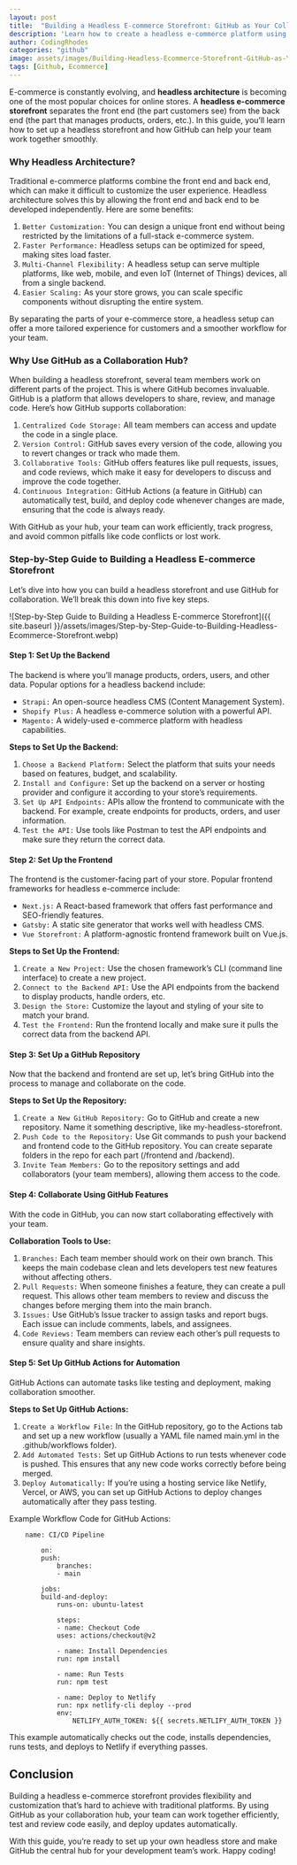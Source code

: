 ```yaml
---
layout: post
title:  "Building a Headless E-commerce Storefront: GitHub as Your Collaboration Hub"
description: 'Learn how to create a headless e-commerce platform using GitHub as a central collaboration hub for version control, team management, and seamless workflow integration.'
author: CodingRhodes
categories: "github"
image: assets/images/Building-Headless-Ecommerce-Storefront-GitHub-as-Your-Collaboration-Hub.webp
tags: [Github, Ecommerce]
---
```

E-commerce is constantly evolving, and **headless architecture** is becoming one of the most popular choices for online stores. A **headless e-commerce storefront** separates the front end (the part customers see) from the back end (the part that manages products, orders, etc.). In this guide, you’ll learn how to set up a headless storefront and how GitHub can help your team work together smoothly.

### Why Headless Architecture?

Traditional e-commerce platforms combine the front end and back end, which can make it difficult to customize the user experience. Headless architecture solves this by allowing the front end and back end to be developed independently. Here are some benefits:

1. `Better Customization:` You can design a unique front end without being restricted by the limitations of a full-stack e-commerce system.
2. `Faster Performance:` Headless setups can be optimized for speed, making sites load faster.
3. `Multi-Channel Flexibility:` A headless setup can serve multiple platforms, like web, mobile, and even IoT (Internet of Things) devices, all from a single backend.
4. `Easier Scaling:` As your store grows, you can scale specific components without disrupting the entire system.

By separating the parts of your e-commerce store, a headless setup can offer a more tailored experience for customers and a smoother workflow for your team.

 
<!-- Ads Homepage below top article -->
<ins class="adsbygoogle"
     style="display:block"
     data-ad-client="ca-pub-2784742237479601"
     data-ad-slot="3760872290"
     data-ad-format="auto"
     data-full-width-responsive="true"></ins>
<script>
     (adsbygoogle = window.adsbygoogle || []).push({});
</script>

### Why Use GitHub as a Collaboration Hub?

When building a headless storefront, several team members work on different parts of the project. This is where GitHub becomes invaluable. GitHub is a platform that allows developers to share, review, and manage code. Here’s how GitHub supports collaboration:

1. `Centralized Code Storage:` All team members can access and update the code in a single place.
2. `Version Control:` GitHub saves every version of the code, allowing you to revert changes or track who made them.
3. `Collaborative Tools:` GitHub offers features like pull requests, issues, and code reviews, which make it easy for developers to discuss and improve the code together.
4. `Continuous Integration:` GitHub Actions (a feature in GitHub) can automatically test, build, and deploy code whenever changes are made, ensuring that the code is always ready.

With GitHub as your hub, your team can work efficiently, track progress, and avoid common pitfalls like code conflicts or lost work.

### Step-by-Step Guide to Building a Headless E-commerce Storefront

Let’s dive into how you can build a headless storefront and use GitHub for collaboration. We’ll break this down into five key steps.

![Step-by-Step Guide to Building a Headless E-commerce Storefront]({{ site.baseurl }}/assets/images/Step-by-Step-Guide-to-Building-Headless-Ecommerce-Storefront.webp)

#### Step 1: Set Up the Backend

The backend is where you’ll manage products, orders, users, and other data. Popular options for a headless backend include:

+ `Strapi:` An open-source headless CMS (Content Management System).
+ `Shopify Plus:` A headless e-commerce solution with a powerful API.
+ `Magento:` A widely-used e-commerce platform with headless capabilities.

**Steps to Set Up the Backend:**

1. `Choose a Backend Platform:` Select the platform that suits your needs based on features, budget, and scalability.
2. `Install and Configure:` Set up the backend on a server or hosting provider and configure it according to your store’s requirements.
3. `Set Up API Endpoints:` APIs allow the frontend to communicate with the backend. For example, create endpoints for products, orders, and user information.
4. `Test the API:` Use tools like Postman to test the API endpoints and make sure they return the correct data.

#### Step 2: Set Up the Frontend

The frontend is the customer-facing part of your store. Popular frontend frameworks for headless e-commerce include:

+ `Next.js:` A React-based framework that offers fast performance and SEO-friendly features.
+ `Gatsby:` A static site generator that works well with headless CMS.
+ `Vue Storefront:` A platform-agnostic frontend framework built on Vue.js.

**Steps to Set Up the Frontend:**

1. `Create a New Project:` Use the chosen framework’s CLI (command line interface) to create a new project.
2. `Connect to the Backend API:` Use the API endpoints from the backend to display products, handle orders, etc.
3. `Design the Store:` Customize the layout and styling of your site to match your brand.
4. `Test the Frontend:` Run the frontend locally and make sure it pulls the correct data from the backend API.

#### Step 3: Set Up a GitHub Repository

Now that the backend and frontend are set up, let’s bring GitHub into the process to manage and collaborate on the code.

 
<!-- Ads Homepage below top article -->
<ins class="adsbygoogle"
     style="display:block"
     data-ad-client="ca-pub-2784742237479601"
     data-ad-slot="3760872290"
     data-ad-format="auto"
     data-full-width-responsive="true"></ins>
<script>
     (adsbygoogle = window.adsbygoogle || []).push({});
</script>

**Steps to Set Up the Repository:**

1. `Create a New GitHub Repository:` Go to GitHub and create a new repository. Name it something descriptive, like my-headless-storefront.
2. `Push Code to the Repository:` Use Git commands to push your backend and frontend code to the GitHub repository. You can create separate folders in the repo for each part (/frontend and /backend).
3. `Invite Team Members:` Go to the repository settings and add collaborators (your team members), allowing them access to the code.

#### Step 4: Collaborate Using GitHub Features

With the code in GitHub, you can now start collaborating effectively with your team.

**Collaboration Tools to Use:**

1. `Branches:` Each team member should work on their own branch. This keeps the main codebase clean and lets developers test new features without affecting others.
2. `Pull Requests:` When someone finishes a feature, they can create a pull request. This allows other team members to review and discuss the changes before merging them into the main branch.
3. `Issues:` Use GitHub’s Issue tracker to assign tasks and report bugs. Each issue can include comments, labels, and assignees.
4. `Code Reviews:` Team members can review each other’s pull requests to ensure quality and share insights.

#### Step 5: Set Up GitHub Actions for Automation

GitHub Actions can automate tasks like testing and deployment, making collaboration smoother.

**Steps to Set Up GitHub Actions:**

1. `Create a Workflow File:` In the GitHub repository, go to the Actions tab and set up a new workflow (usually a YAML file named main.yml in the .github/workflows folder).
2. `Add Automated Tests:` Set up GitHub Actions to run tests whenever code is pushed. This ensures that any new code works correctly before being merged.
3. `Deploy Automatically:` If you’re using a hosting service like Netlify, Vercel, or AWS, you can set up GitHub Actions to deploy changes automatically after they pass testing.

Example Workflow Code for GitHub Actions:

```        
    name: CI/CD Pipeline

        on:
        push:
            branches:
            - main

        jobs:
        build-and-deploy:
            runs-on: ubuntu-latest

            steps:
            - name: Checkout Code
            uses: actions/checkout@v2

            - name: Install Dependencies
            run: npm install

            - name: Run Tests
            run: npm test

            - name: Deploy to Netlify
            run: npx netlify-cli deploy --prod
            env:
                NETLIFY_AUTH_TOKEN: ${{ secrets.NETLIFY_AUTH_TOKEN }}
```

This example automatically checks out the code, installs dependencies, runs tests, and deploys to Netlify if everything passes.

 
<!-- Ads Homepage below top article -->
<ins class="adsbygoogle"
     style="display:block"
     data-ad-client="ca-pub-2784742237479601"
     data-ad-slot="3760872290"
     data-ad-format="auto"
     data-full-width-responsive="true"></ins>
<script>
     (adsbygoogle = window.adsbygoogle || []).push({});
</script>


## Conclusion 

Building a headless e-commerce storefront provides flexibility and customization that’s hard to achieve with traditional platforms. By using GitHub as your collaboration hub, your team can work together efficiently, test and review code easily, and deploy updates automatically.

With this guide, you’re ready to set up your own headless store and make GitHub the central hub for your development team’s work. Happy coding!